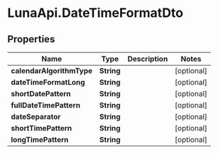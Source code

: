 # LunaApi.DateTimeFormatDto

## Properties

Name | Type | Description | Notes
------------ | ------------- | ------------- | -------------
**calendarAlgorithmType** | **String** |  | [optional] 
**dateTimeFormatLong** | **String** |  | [optional] 
**shortDatePattern** | **String** |  | [optional] 
**fullDateTimePattern** | **String** |  | [optional] 
**dateSeparator** | **String** |  | [optional] 
**shortTimePattern** | **String** |  | [optional] 
**longTimePattern** | **String** |  | [optional] 


